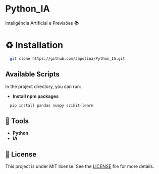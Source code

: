 # Python_IA
Inteligência Artificial e Previsões  📚

# ♻️ Installation
```bash
  git clone https://github.com/Japolina/Python_IA.git
```
## Available Scripts

In the project directory, you can run:
- **Install npm packages**
```bash
  pip install pandas numpy scikit-learn
```

## 🔨 Tools
- **Python**
- **IA**

## 📜 License
This project is under MIT license. See the <a href="https://github.com/Japolina/Python_IA/blob/master/LICENSE">LICENSE</a> file for more details.
